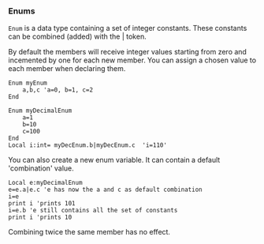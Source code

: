 ### Enums

`Enum` is a data type containing a set of integer constants. These constants can be combined (added) with the \| token.

By default the members will receive integer values starting from zero and incemented by one for each new member. You can assign a chosen value to each member when declaring them.

```
Enum myEnum
	a,b,c 'a=0, b=1, c=2
End
```

```
Enum myDecimalEnum
	a=1
	b=10
	c=100
End
Local i:int= myDecEnum.b|myDecEnum.c  'i=110'
```

You can also create a new enum variable. It can contain a default 'combination' value.

```
Local e:myDecimalEnum
e=e.a|e.c 'e has now the a and c as default combination
i=e
print i 'prints 101
i=e.b 'e still contains all the set of constants
print i 'prints 10
```

Combining twice the same member has no effect.
